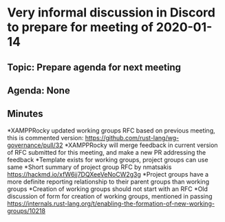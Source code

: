 # Very informal discussion in Discord to prepare for meeting of 2020-01-14

## Topic: Prepare agenda for next meeting

## Agenda: None

## Minutes

*XAMPPRocky updated working groups RFC based on previous meeting, this is commented version: https://github.com/rust-lang/wg-governance/pull/32
*XAMPPRocky will merge feedback in current version of RFC submitted for this meeting, and make a new PR addressing the feedback
*Template exists for working groups, project groups can use same
*Short summary of project group RFC by nmatsakis https://hackmd.io/xfW6jj7DQXeeVeNoCW2g3g
*Project groups have a more definite reporting relationship to their parent groups than working groups
*Creation of working groups should not start with an RFC
*Old discussion of form for creation of working groups, mentioned in passing https://internals.rust-lang.org/t/enabling-the-formation-of-new-working-groups/10218

